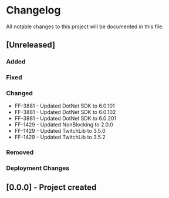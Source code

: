 ﻿# Changelog
All notable changes to this project will be documented in this file.

<!--
Please ADD ALL Changes to the UNRELASED SECTION and not a specific release
-->

## [Unreleased]
### Added
### Fixed
### Changed
- FF-3881 - Updated DotNet SDK to 6.0.101
- FF-3881 - Updated DotNet SDK to 6.0.102
- FF-3881 - Updated DotNet SDK to 6.0.201
- FF-1429 - Updated NonBlocking to 2.0.0
- FF-1429 - Updated TwitchLib to 3.5.0
- FF-1429 - Updated TwitchLib to 3.5.2
### Removed
### Deployment Changes

<!--
Releases that have at least been deployed to staging, BUT NOT necessarily released to live.  Changes should be moved from [Unreleased] into here as they are merged into the appropriate release branch
-->
## [0.0.0] - Project created